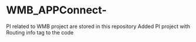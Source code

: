 # WMB_APPConnect-
PI related to WMB project are stored in this repository
Added PI project with Routing info tag to the code 
